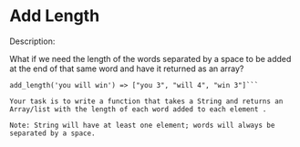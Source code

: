 # Add Length
Description:

What if we need the length of the words separated by a space to be added at the end of that same word and have it returned as an array?

```add_length('apple ban') => ["apple 5", "ban 3"]
add_length('you will win') => ["you 3", "will 4", "win 3"]```

Your task is to write a function that takes a String and returns an Array/list with the length of each word added to each element .

Note: String will have at least one element; words will always be separated by a space.
